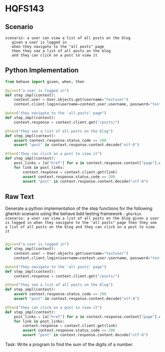# HQFS143
## Scenario
```gherkin
scenario: a user can view a list of all posts on the blog 
   given a user is logged in 
   when they navigate to the "all posts" page 
   then they see a list of all posts on the blog 
   and they can click on a post to view it
```


## Python Implementation
```python
from behave import given, when, then

@given("a user is logged in")
def step_impl(context):
    context.user = User.objects.get(username="testuser")
    context.client.login(username=context.user.username, password="testpassword")

@when("they navigate to the 'all posts' page")
def step_impl(context):
    context.response = context.client.get("/posts/")

@then("they see a list of all posts on the blog")
def step_impl(context):
    assert context.response.status_code == 200
    assert "post" in context.response.content.decode("utf-8")

@then("they can click on a post to view it")
def step_impl(context):
    post_links = [a["href"] for a in context.response.context["page"].object_list]
    for link in post_links:
        context.response = context.client.get(link)
        assert context.response.status_code == 200
        assert "post" in context.response.content.decode("utf-8")
```


## Raw Text
Generate a python implementation of the step functions for the following gherkin scenario using the behave bdd testing framework : ```gherkin scenario: a user can view a list of all posts on the blog given a user is logged in when they navigate to the "all posts" page then they see a list of all posts on the blog and they can click on a post to view it ```



```python from behave import given, when, then

@given("a user is logged in")
def step_impl(context):
    context.user = User.objects.get(username="testuser")
    context.client.login(username=context.user.username, password="testpassword")

@when("they navigate to the 'all posts' page")
def step_impl(context):
    context.response = context.client.get("/posts/")

@then("they see a list of all posts on the blog")
def step_impl(context):
    assert context.response.status_code == 200
    assert "post" in context.response.content.decode("utf-8")

@then("they can click on a post to view it")
def step_impl(context):
    post_links = [a["href"] for a in context.response.context["page"].object_list]
    for link in post_links:
        context.response = context.client.get(link)
        assert context.response.status_code == 200
        assert "post" in context.response.content.decode("utf-8")
```

Task: Write a program to find the sum of the digits of a number.
